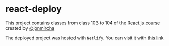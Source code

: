 # react-deploy

This project contains classes from class 103 to 104 of the [React.js course](https://www.youtube.com/playlist?list=PLvq-jIkSeTUZ5XcUw8fJPTBKEHEKPMTKk) created by [@jonmircha](https://www.youtube.com/@jonmircha)

The deployed project was hosted with `Netlify`. You can visit it with <a href="https://glittering-vacherin-31c64d.netlify.app/" target="_blank">this link</a>
